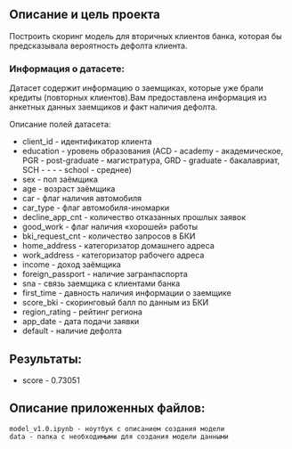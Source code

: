 ## Описание и цель проекта

Построить скоринг модель для вторичных клиентов банка, которая бы предсказывала вероятность дефолта клиента.

### Информация о датасете:

Датасет содержит информацию о заемщиках, которые уже брали кредиты (повторных клиентов).Вам предоставлена информация из анкетных данных заемщиков и факт наличия дефолта.

Описание полей датасета:

- client_id - идентификатор клиента
- education - уровень образования (ACD - academy - академическое, PGR - post-graduate - магистратура, GRD - graduate - бакалавриат, SCH - - - - school - среднее)
- sex - пол заёмщика
- age - возраст заёмщика
- car - флаг наличия автомобиля
- car_type - флаг автомобиля-иномарки
- decline_app_cnt - количество отказанных прошлых заявок
- good_work - флаг наличия «хорошей» работы
- bki_request_cnt - количество запросов в БКИ
- home_address - категоризатор домашнего адреса
- work_address - категоризатор рабочего адреса
- income - доход заёмщика
- foreign_passport - наличие загранпаспорта
- sna - связь заемщика с клиентами банка
- first_time - давность наличия информации о заемщике
- score_bki - скоринговый балл по данным из БКИ
- region_rating - рейтинг региона
- app_date - дата подачи заявки
- default - наличие дефолта


## Результаты:
- score - 0.73051

## Описание приложенных файлов:

    model_v1.0.ipynb - ноутбук с описанием создания модели
    data - папка с необходимыми для создания модели данными
